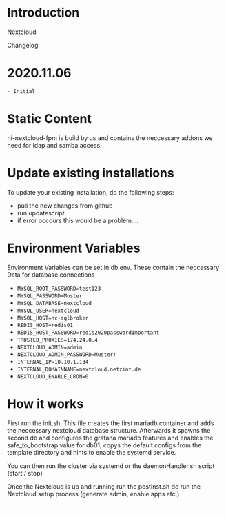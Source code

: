 Introduction
============

Nextcloud

Changelog

  # 2020.11.06
    - Initial


Static Content
===============

ni-nextcloud-fpm is build by us and contains the neccessary addons we need for ldap and samba access.


Update existing installations
=============================

To update your existing installation, do the following steps:
- pull the new changes from github
- run updatescript
- if error occours this would be a problem....

Environment Variables
=====================

Environment Variables can be set in db.env. These contain the neccessary Data for database connections


- `MYSQL_ROOT_PASSWORD=test123`
- `MYSQL_PASSWORD=Muster`
- `MYSQL_DATABASE=nextcloud`
- `MYSQL_USER=nextcloud`
- `MYSQL_HOST=nc-sqlbroker`
- `REDIS_HOST=redis01`
- `REDIS_HOST_PASSWORD=redis2020passwordImportant`
- `TRUSTED_PROXIES=174.24.0.4`
- `NEXTCLOUD_ADMIN=admin`
- `NEXTCLOUD_ADMIN_PASSWORD=Muster!`
- `INTERNAL_IP=10.10.1.134`
- `INTERNAL_DOMAINNAME=nextcloud.netzint.de`
- `NEXTCLOUD_ENABLE_CRON=0`

How it works
============

First run the init.sh. This file creates the first mariadb container and adds the neccessary nextcloud database structure. Afterwards
it spawns the second db and configures the grafana mariadb features and enables the safe_to_bootstrap value for db01, copys the default
configs from the template directory and hints to enable the systemd service.

You can then run the cluster via systemd or the daemonHandler.sh script (start / stop)

Once the Nextcloud is up and running run the postInst.sh do run the Nextcloud setup process (generate admin, enable apps etc.)

.


